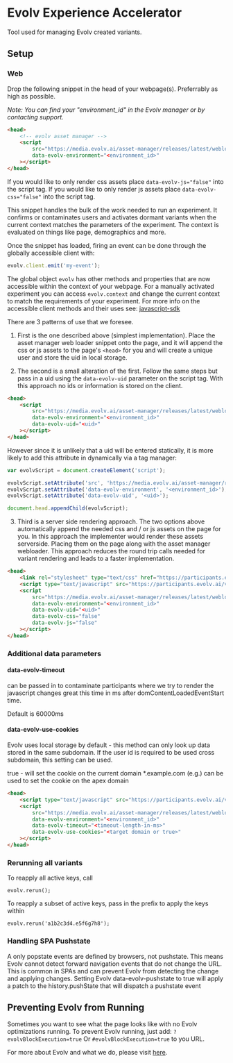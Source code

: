 # Evolv Experience Accelerator

Tool used for managing Evolv created variants.

## Setup 

### Web

Drop the following snippet in the head of your webpage(s). Preferrably as high as possible. 

*Note: You can find your "environment_id" in the Evolv manager or by contacting support.*

```html
<head>
    <!-- evolv asset manager -->
    <script
        src="https://media.evolv.ai/asset-manager/releases/latest/webloader.min.js"
        data-evolv-environment="<environment_id>"
    ></script>
</head>
```

If you would like to only render css assets place `data-evolv-js="false"` into the script tag. If you would like to only render js assets place `data-evolv-css="false"` into the script tag.

This snippet handles the bulk of the work needed to run an experiment. It confirms or contaminates users and activates dormant variants when the current context matches the parameters of the experiment. The context is evaluated on things like page, demographics and more.

Once the snippet has loaded, firing an event can be done through the globally accessible client with:

```javascript
evolv.client.emit('my-event');
```

The global object `evolv` has other methods and properties that are now accessible within the context of your webpage. For a manually activated experiment you can access `evolv.context` and change the current context to match the requirements of your experiment. For more info on the accessible client methods and their uses see: [javascript-sdk](https://github.com/evolv-ai/javascript-sdk)

There are 3 patterns of use that we foresee. 

1. First is the one described above (simplest implementation). Place the asset manager web loader snippet onto the page, and it will append the css or js assets to the page's `<head>` for you and will create a unique user and store the uid in local storage.

2. The second is a small alteration of the first. Follow the same steps but pass in a uid using the `data-evolv-uid` parameter on the script tag. With this approach no ids or information is stored on the client.

```html
<head>
    <script
        src="https://media.evolv.ai/asset-manager/releases/latest/webloader.min.js"
        data-evolv-environment="<environment_id>"
        data-evolv-uid="<uid>"
    ></script>
</head>
```

However since it is unlikely that a uid will be entered statically, it is more likely to add this attribute in dynamically via a tag manager:

```javascript
var evolvScript = document.createElement('script');

evolvScript.setAttribute('src', 'https://media.evolv.ai/asset-manager/releases/latest/webloader.min.js');
evolvScript.setAttribute('data-evolv-environment', '<environment_id>');
evolvScript.setAttribute('data-evolv-uid', '<uid>');

document.head.appendChild(evolvScript);
```

3. Third is a server side rendering approach. The two options above automatically append the needed css and / or js assets on the page for you. In this approach the implementer would render these assets serverside. Placing them on the page along with the asset manager webloader. This approach reduces the round trip calls needed for variant rendering and leads to a faster implementation.

```html
<head>
    <link rel="stylesheet" type="text/css" href="https://participants.evolv.ai/v1/<environment_id>/<uid>/assets.css">
    <script type="text/javascript" src="https://participants.evolv.ai/v1/<environment_id>/<uid>/assets.js"></script>
    <script
        src="https://media.evolv.ai/asset-manager/releases/latest/webloader.min.js"
        data-evolv-environment="<environment_id>"
        data-evolv-uid="<uid>"
        data-evolv-css="false"
        data-evolv-js="false"
    ></script>
</head>
```

### Additional data parameters
#### data-evolv-timeout 
can be passed in to contaminate participants where we try to render the javascript changes great this time in ms after domContentLoadedEventStart time.

Default is 60000ms

#### data-evolv-use-cookies
Evolv uses local storage by default - this method can only look up data stored in the same subdomain. If the user id is required to be used cross subdomain, this setting can be used.

true - will set the cookie on the current domain
*.example.com (e.g.) can be used to set the cookie on the apex domain

```html
<head>
    <script type="text/javascript" src="https://participants.evolv.ai/v1/<environment_id>/<uid>/assets.js"></script>
    <script
        src="https://media.evolv.ai/asset-manager/releases/latest/webloader.min.js"
        data-evolv-environment="<environment_id>"
        data-evolv-timeout="<timeout-length-in-ms>"
        data-evolv-use-cookies="<target domain or true>"
    ></script>
</head>
```

### Rerunning all variants
To reapply all active keys, call
```
evolv.rerun();
```

To reapply a subset of active keys, pass in the prefix to apply the keys within
```
evolv.rerun('a1b2c3d4.e5f6g7h8');
```

### Handling SPA Pushstate
A only popstate events are defined by browsers, not pushstate. This means Evolv cannot detect forward navigation events that do not change the URL. This is common in SPAs and can prevent Evolv from detecting the change and applying changes.
Setting Evolv data-evolv-pushstate to true will apply a patch to the history.pushState that will dispatch a pushstate event

## Preventing Evolv from Running
Sometimes you want to see what the page looks like with no Evolv optimizations running. To prevent Evolv running, just add:
```?evolvBlockExecution=true```
Or
```#evolvBlockExecution=true```
to you URL.


For more about Evolv and what we do, please visit [here](https://www.evolv.ai).
